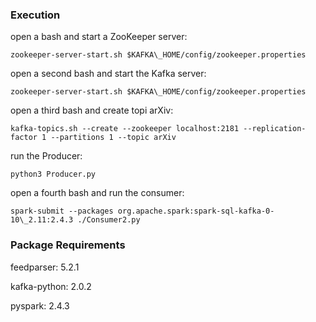 ### Execution

open a bash and start a ZooKeeper server:
```
zookeeper-server-start.sh $KAFKA\_HOME/config/zookeeper.properties
```
open a second bash and start the Kafka server:
```
zookeeper-server-start.sh $KAFKA\_HOME/config/zookeeper.properties
```
open a third bash and create topi arXiv:
```
kafka-topics.sh --create --zookeeper localhost:2181 --replication-factor 1 --partitions 1 --topic arXiv
```
run the Producer:
```
python3 Producer.py
```
open a fourth bash and run the consumer:
```
spark-submit --packages org.apache.spark:spark-sql-kafka-0-10\_2.11:2.4.3 ./Consumer2.py
```

### Package Requirements
feedparser: 5.2.1

kafka-python: 2.0.2

pyspark: 2.4.3
